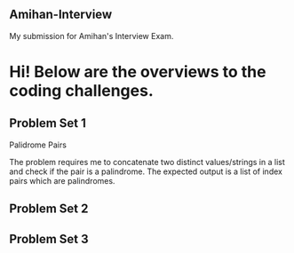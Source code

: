 ## Amihan-Interview
My submission for Amihan's Interview Exam.

# Hi! Below are the overviews to the coding challenges.

## Problem Set 1
Palidrome Pairs

The problem requires me to concatenate two distinct values/strings in a list and check if the pair is a palindrome. The expected output is a list of index pairs which are palindromes.

## Problem Set 2



## Problem Set 3
